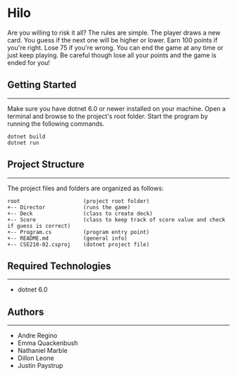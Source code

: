 # Hilo 

Are you willing to risk it all? The rules are simple. The player draws a new card. You guess if the next one will be higher or lower. Earn 100 points if you're right. Lose 75 if you're wrong. You can end the game at any time or just keep playing. Be careful though lose all your points and the game is ended for you!

## Getting Started
---
Make sure you have dotnet 6.0 or newer installed on your machine. Open a terminal and browse to the project's root folder. Start the program by running the following commands.
```
dotnet build
dotnet run
```
## Project Structure
---
The project files and folders are organized as follows:
```
root                    (project root folder)
+-- Director            (runs the game)
+-- Deck                (class to create deck)
+-- Score               (class to keep track of score value and check if guess is correct)
+-- Program.cs          (program entry point)    
+-- README.md           (general info)
+-- CSE210-02.csproj    (dotnet project file)
```

## Required Technologies
---
* dotnet 6.0

## Authors
---
* Andre Regino
* Emma Quackenbush
* Nathaniel Marble
* Dillon Leone
* Justin Paystrup





